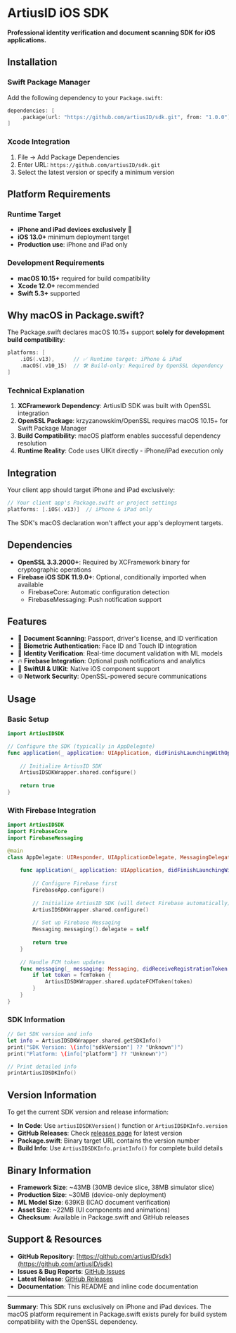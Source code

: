 # ArtiusID iOS SDK

**Professional identity verification and document scanning SDK for iOS applications.**

## Installation

### Swift Package Manager

Add the following dependency to your `Package.swift`:

```swift
dependencies: [
    .package(url: "https://github.com/artiusID/sdk.git", from: "1.0.0")
]
```

### Xcode Integration

1. File → Add Package Dependencies
2. Enter URL: `https://github.com/artiusID/sdk.git`
3. Select the latest version or specify a minimum version

## Platform Requirements

### Runtime Target
- **iPhone and iPad devices exclusively** 📱
- **iOS 13.0+** minimum deployment target
- **Production use**: iPhone and iPad only

### Development Requirements
- **macOS 10.15+** required for build compatibility
- **Xcode 12.0+** recommended
- **Swift 5.3+** supported

## Why macOS in Package.swift?

The Package.swift declares macOS 10.15+ support **solely for development build compatibility**:

```swift
platforms: [
    .iOS(.v13),      // ✅ Runtime target: iPhone & iPad
    .macOS(.v10_15)  // 🛠️ Build-only: Required by OpenSSL dependency
]
```

### Technical Explanation

1. **XCFramework Dependency**: ArtiusID SDK was built with OpenSSL integration
2. **OpenSSL Package**: krzyzanowskim/OpenSSL requires macOS 10.15+ for Swift Package Manager
3. **Build Compatibility**: macOS platform enables successful dependency resolution
4. **Runtime Reality**: Code uses UIKit directly - iPhone/iPad execution only

## Integration

Your client app should target iPhone and iPad exclusively:

```swift
// Your client app's Package.swift or project settings
platforms: [.iOS(.v13)]  // iPhone & iPad only
```

The SDK's macOS declaration won't affect your app's deployment targets.

## Dependencies

- **OpenSSL 3.3.2000+**: Required by XCFramework binary for cryptographic operations
- **Firebase iOS SDK 11.9.0+**: Optional, conditionally imported when available
  - FirebaseCore: Automatic configuration detection
  - FirebaseMessaging: Push notification support

## Features

- 📱 **Document Scanning**: Passport, driver's license, and ID verification
- 🔐 **Biometric Authentication**: Face ID and Touch ID integration  
- 🎯 **Identity Verification**: Real-time document validation with ML models
- 🔥 **Firebase Integration**: Optional push notifications and analytics
- 📐 **SwiftUI & UIKit**: Native iOS component support
- 🌐 **Network Security**: OpenSSL-powered secure communications

## Usage

### Basic Setup

```swift
import ArtiusIDSDK

// Configure the SDK (typically in AppDelegate)
func application(_ application: UIApplication, didFinishLaunchingWithOptions launchOptions: [UIApplication.LaunchOptionsKey: Any]?) -> Bool {
    
    // Initialize ArtiusID SDK
    ArtiusIDSDKWrapper.shared.configure()
    
    return true
}
```

### With Firebase Integration

```swift
import ArtiusIDSDK
import FirebaseCore
import FirebaseMessaging

@main
class AppDelegate: UIResponder, UIApplicationDelegate, MessagingDelegate {
    
    func application(_ application: UIApplication, didFinishLaunchingWithOptions launchOptions: [UIApplication.LaunchOptionsKey: Any]?) -> Bool {
        
        // Configure Firebase first
        FirebaseApp.configure()
        
        // Initialize ArtiusID SDK (will detect Firebase automatically)
        ArtiusIDSDKWrapper.shared.configure()
        
        // Set up Firebase Messaging
        Messaging.messaging().delegate = self
        
        return true
    }
    
    // Handle FCM token updates
    func messaging(_ messaging: Messaging, didReceiveRegistrationToken fcmToken: String?) {
        if let token = fcmToken {
            ArtiusIDSDKWrapper.shared.updateFCMToken(token)
        }
    }
}
```

### SDK Information

```swift
// Get SDK version and info
let info = ArtiusIDSDKWrapper.shared.getSDKInfo()
print("SDK Version: \(info["sdkVersion"] ?? "Unknown")")
print("Platform: \(info["platform"] ?? "Unknown")")

// Print detailed info
printArtiusIDSDKInfo()
```

## Version Information

To get the current SDK version and release information:

- **In Code**: Use `artiusIDSDKVersion()` function or `ArtiusIDSDKInfo.version`
- **GitHub Releases**: Check [releases page](https://github.com/artiusID/sdk/releases) for latest version
- **Package.swift**: Binary target URL contains the version number
- **Build Info**: Use `ArtiusIDSDKInfo.printInfo()` for complete build details

## Binary Information

- **Framework Size**: ~43MB (30MB device slice, 38MB simulator slice)
- **Production Size**: ~30MB (device-only deployment)
- **ML Model Size**: 639KB (ICAO document verification)
- **Asset Size**: ~22MB (UI components and animations)
- **Checksum**: Available in Package.swift and GitHub releases

## Support & Resources

- **GitHub Repository**: [https://github.com/artiusID/sdk](https://github.com/artiusID/sdk)
- **Issues & Bug Reports**: [GitHub Issues](https://github.com/artiusID/sdk/issues)
- **Latest Release**: [GitHub Releases](https://github.com/artiusID/sdk/releases)
- **Documentation**: This README and inline code documentation

---

**Summary**: This SDK runs exclusively on iPhone and iPad devices. The macOS platform requirement in Package.swift exists purely for build system compatibility with the OpenSSL dependency.
